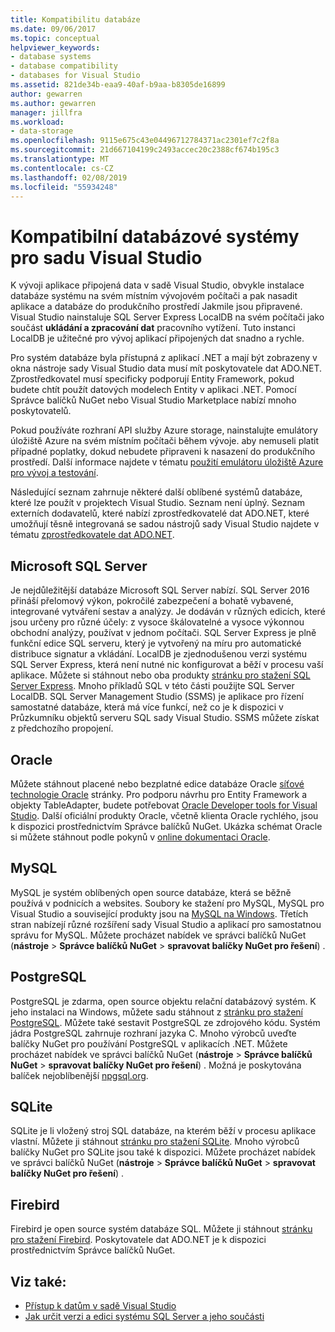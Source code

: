 ```yaml
---
title: Kompatibilitu databáze
ms.date: 09/06/2017
ms.topic: conceptual
helpviewer_keywords:
- database systems
- database compatibility
- databases for Visual Studio
ms.assetid: 821de34b-eaa9-40af-b9aa-b8305de16899
author: gewarren
ms.author: gewarren
manager: jillfra
ms.workload:
- data-storage
ms.openlocfilehash: 9115e675c43e04496712784371ac2301ef7c2f8a
ms.sourcegitcommit: 21d667104199c2493accec20c2388cf674b195c3
ms.translationtype: MT
ms.contentlocale: cs-CZ
ms.lasthandoff: 02/08/2019
ms.locfileid: "55934248"
---
```

# <a name="compatible-database-systems-for-visual-studio"></a>Kompatibilní databázové systémy pro sadu Visual Studio

K vývoji aplikace připojená data v sadě Visual Studio, obvykle instalace databáze systému na svém místním vývojovém počítači a pak nasadit aplikace a databáze do produkčního prostředí Jakmile jsou připravené. Visual Studio nainstaluje SQL Server Express LocalDB na svém počítači jako součást **ukládání a zpracování dat** pracovního vytížení. Tuto instanci LocalDB je užitečné pro vývoj aplikací připojených dat snadno a rychle.

Pro systém databáze byla přístupná z aplikací .NET a mají být zobrazeny v okna nástroje sady Visual Studio data musí mít poskytovatele dat ADO.NET. Zprostředkovatel musí specificky podporují Entity Framework, pokud budete chtít použít datových modelech Entity v aplikaci .NET. Pomocí Správce balíčků NuGet nebo Visual Studio Marketplace nabízí mnoho poskytovatelů.

Pokud používáte rozhraní API služby Azure storage, nainstalujte emulátory úložiště Azure na svém místním počítači během vývoje. aby nemuseli platit případné poplatky, dokud nebudete připraveni k nasazení do produkčního prostředí. Další informace najdete v tématu [použití emulátoru úložiště Azure pro vývoj a testování](/azure/storage/common/storage-use-emulator).

Následující seznam zahrnuje některé další oblíbené systémů databáze, které lze použít v projektech Visual Studio. Seznam není úplný. Seznam externích dodavatelů, které nabízí zprostředkovatelé dat ADO.NET, které umožňují těsně integrovaná se sadou nástrojů sady Visual Studio najdete v tématu [zprostředkovatele dat ADO.NET](/dotnet/framework/data/adonet/data-providers).

## <a name="microsoft-sql-server"></a>Microsoft SQL Server

Je nejdůležitější databáze Microsoft SQL Server nabízí. SQL Server 2016 přináší přelomový výkon, pokročilé zabezpečení a bohatě vybavené, integrované vytváření sestav a analýzy. Je dodáván v různých edicích, které jsou určeny pro různé účely: z vysoce škálovatelné a vysoce výkonnou obchodní analýzy, používat v jednom počítači. SQL Server Express je plně funkční edice SQL serveru, který je vytvořený na míru pro automatické distribuce signatur a vkládání.  LocalDB je zjednodušenou verzi systému SQL Server Express, která není nutné nic konfigurovat a běží v procesu vaší aplikace. Můžete si stáhnout nebo oba produkty [stránku pro stažení SQL Server Express](https://www.microsoft.com/sql-server/sql-server-editions-express). Mnoho příkladů SQL v této části použijte SQL Server LocalDB. SQL Server Management Studio (SSMS) je aplikace pro řízení samostatné databáze, která má více funkcí, než co je k dispozici v Průzkumníku objektů serveru SQL sady Visual Studio. SSMS můžete získat z předchozího propojení.

## <a name="oracle"></a>Oracle

Můžete stáhnout placené nebo bezplatné edice databáze Oracle [síťové technologie Oracle](http://www.oracle.com/technetwork/database/enterprise-edition/downloads/index-092322.html) stránky. Pro podporu návrhu pro Entity Framework a objekty TableAdapter, budete potřebovat [Oracle Developer tools for Visual Studio](http://www.oracle.com/technetwork/developer-tools/visual-studio/overview/index.html). Další oficiální produkty Oracle, včetně klienta Oracle rychlého, jsou k dispozici prostřednictvím Správce balíčků NuGet. Ukázka schémat Oracle si můžete stáhnout podle pokynů v [online dokumentaci Oracle](http://docs.oracle.com/cd/E11882_01/server.112/e10831/toc.htm).

## <a name="mysql"></a>MySQL

MySQL je systém oblíbených open source databáze, která se běžně používá v podnicích a websites. Soubory ke stažení pro MySQL, MySQL pro Visual Studio a související produkty jsou na [MySQL na Windows](http://www.mysql.com/why-mysql/windows/). Třetích stran nabízejí různé rozšíření sady Visual Studio a aplikací pro samostatnou správu for MySQL. Můžete procházet nabídek ve správci balíčků NuGet (**nástroje** > **Správce balíčků NuGet** > **spravovat balíčky NuGet pro řešení**) .

## <a name="postgresql"></a>PostgreSQL

PostgreSQL je zdarma, open source objektu relační databázový systém. K jeho instalaci na Windows, můžete sadu stáhnout z [stránku pro stažení PostgreSQL](http://www.postgresql.org/download/windows/). Můžete také sestavit PostgreSQL ze zdrojového kódu. Systém jádra PostgreSQL zahrnuje rozhraní jazyka C. Mnoho výrobců uveďte balíčky NuGet pro používání PostgreSQL v aplikacích .NET. Můžete procházet nabídek ve správci balíčků NuGet (**nástroje** > **Správce balíčků NuGet** > **spravovat balíčky NuGet pro řešení**) . Možná je poskytována balíček nejoblíbenější [npgsql.org](http://www.npgsql.org).

## <a name="sqlite"></a>SQLite

SQLite je li vložený stroj SQL databáze, na kterém běží v procesu aplikace vlastní. Můžete ji stáhnout [stránku pro stažení SQLite](http://www.sqlite.org/download.html). Mnoho výrobců balíčky NuGet pro SQLite jsou také k dispozici. Můžete procházet nabídek ve správci balíčků NuGet (**nástroje** > **Správce balíčků NuGet** > **spravovat balíčky NuGet pro řešení**) .

## <a name="firebird"></a>Firebird

Firebird je open source systém databáze SQL. Můžete ji stáhnout [stránku pro stažení Firebird](http://firebirdsql.org/en/downloads/). Poskytovatele dat ADO.NET je k dispozici prostřednictvím Správce balíčků NuGet.

## <a name="see-also"></a>Viz také:

- [Přístup k datům v sadě Visual Studio](../data-tools/accessing-data-in-visual-studio.md)
- [Jak určit verzi a edici systému SQL Server a jeho součásti](http://support.microsoft.com/kb/321185)